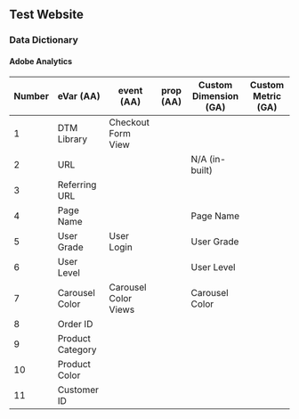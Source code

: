 ## Test Website

### Data Dictionary

#### Adobe Analytics
|Number|eVar (AA)|event (AA)|prop (AA)| Custom Dimension (GA) | Custom Metric (GA)|
|---|---|---|---|---|---|
|1|DTM Library|Checkout Form View| | | |
|2|URL| | |N/A (in-built)| |
|3|Referring URL| | | | |
|4|Page Name| | |Page Name| |
|5|User Grade|User Login| |User Grade| |
|6|User Level| | | User Level| |
|7|Carousel Color|Carousel Color Views| |Carousel Color| |
|8|Order ID| | | | |
|9|Product Category| | |  | |
|10|Product Color| | | | |
|11|Customer ID| | | | |
